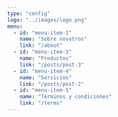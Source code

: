 ```yaml
---
type: "config"
logo: "../images/logo.png"
menu:
  - id: "menu-item-1"
    name: "Sobre nosotros"
    link: "/about"
  - id: "menu-item-3"
    name: "Productos"
    link: "/posts/post-3"
  - id: "menu-item-4"
    name: "Servicios"
    link: "/posts/post-2"
  - id: "menu-item-5"
    name: "Términos y condiciones"
    link: "/terms"
---
```


